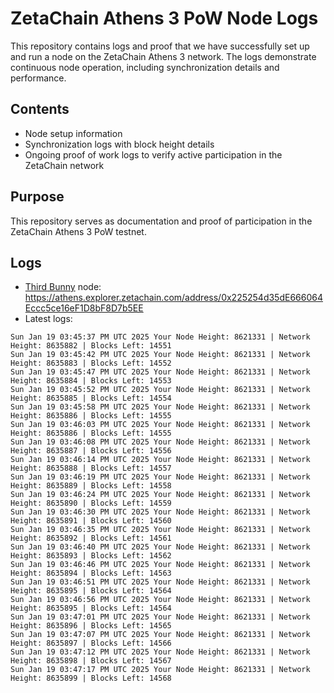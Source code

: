 # ZetaChain Athens 3 PoW Node Logs
This repository contains logs and proof that we have successfully set up and run a node on the ZetaChain Athens 3 network. The logs demonstrate continuous node operation, including synchronization details and performance.

## Contents
- Node setup information
- Synchronization logs with block height details
- Ongoing proof of work logs to verify active participation in the ZetaChain network

## Purpose
This repository serves as documentation and proof of participation in the ZetaChain Athens 3 PoW testnet.

## Logs

- [Third Bunny](https://thirdbunny.xyz/) node: https://athens.explorer.zetachain.com/address/0x225254d35dE666064Eccc5ce16eF1D8bF8D7b5EE
- Latest logs:
```
Sun Jan 19 03:45:37 PM UTC 2025 Your Node Height: 8621331 | Network Height: 8635882 | Blocks Left: 14551
Sun Jan 19 03:45:42 PM UTC 2025 Your Node Height: 8621331 | Network Height: 8635883 | Blocks Left: 14552
Sun Jan 19 03:45:47 PM UTC 2025 Your Node Height: 8621331 | Network Height: 8635884 | Blocks Left: 14553
Sun Jan 19 03:45:52 PM UTC 2025 Your Node Height: 8621331 | Network Height: 8635885 | Blocks Left: 14554
Sun Jan 19 03:45:58 PM UTC 2025 Your Node Height: 8621331 | Network Height: 8635886 | Blocks Left: 14555
Sun Jan 19 03:46:03 PM UTC 2025 Your Node Height: 8621331 | Network Height: 8635886 | Blocks Left: 14555
Sun Jan 19 03:46:08 PM UTC 2025 Your Node Height: 8621331 | Network Height: 8635887 | Blocks Left: 14556
Sun Jan 19 03:46:14 PM UTC 2025 Your Node Height: 8621331 | Network Height: 8635888 | Blocks Left: 14557
Sun Jan 19 03:46:19 PM UTC 2025 Your Node Height: 8621331 | Network Height: 8635889 | Blocks Left: 14558
Sun Jan 19 03:46:24 PM UTC 2025 Your Node Height: 8621331 | Network Height: 8635890 | Blocks Left: 14559
Sun Jan 19 03:46:30 PM UTC 2025 Your Node Height: 8621331 | Network Height: 8635891 | Blocks Left: 14560
Sun Jan 19 03:46:35 PM UTC 2025 Your Node Height: 8621331 | Network Height: 8635892 | Blocks Left: 14561
Sun Jan 19 03:46:40 PM UTC 2025 Your Node Height: 8621331 | Network Height: 8635893 | Blocks Left: 14562
Sun Jan 19 03:46:46 PM UTC 2025 Your Node Height: 8621331 | Network Height: 8635894 | Blocks Left: 14563
Sun Jan 19 03:46:51 PM UTC 2025 Your Node Height: 8621331 | Network Height: 8635895 | Blocks Left: 14564
Sun Jan 19 03:46:56 PM UTC 2025 Your Node Height: 8621331 | Network Height: 8635895 | Blocks Left: 14564
Sun Jan 19 03:47:01 PM UTC 2025 Your Node Height: 8621331 | Network Height: 8635896 | Blocks Left: 14565
Sun Jan 19 03:47:07 PM UTC 2025 Your Node Height: 8621331 | Network Height: 8635897 | Blocks Left: 14566
Sun Jan 19 03:47:12 PM UTC 2025 Your Node Height: 8621331 | Network Height: 8635898 | Blocks Left: 14567
Sun Jan 19 03:47:17 PM UTC 2025 Your Node Height: 8621331 | Network Height: 8635899 | Blocks Left: 14568
```
